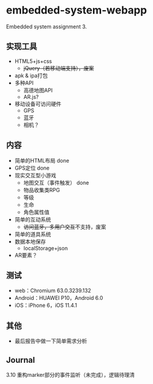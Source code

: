 # embedded-system-webapp
Embedded system assignment 3.

## 实现工具
* HTML5+js+css
    * <del>jQuery（若移动端支持），废案</del>
* apk & ipa打包
* 多种API
    * 高德地图API
    * AR.js?
* 移动设备可访问硬件
    * GPS
    * 蓝牙
    * 相机？

## 内容
* 简单的HTML布局 done
* GPS定位 done
* 现实交互型小游戏
    * 地图交互（事件触发） done
    * 物品收集类RPG
    * 等级
    * 生命
    * 角色属性值
* 简单的互动系统
    * <del>访问蓝牙，多用户交互</del>不支持，废案
* 简单的道具系统
* 数据本地保存
    * localStorage+json
* AR要素？

## 测试
* web：Chromium 63.0.3239.132
* Android：HUAWEI P10，Android 6.0
* iOS：iPhone 6，iOS 11.4.1

## 其他
* 最后报告中做一下简单需求分析

## Journal
3.10 重构marker部分的事件监听（未完成），逻辑待理清